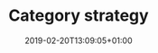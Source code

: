 ---
title: "Category strategy"
date: 2019-02-20T13:09:05+01:00
draft: false

header: "Template for category strategy"
description: "For those who is in need of a template with a clear, actionbased category strategy. Enter your email and recieve your free template"
formId: "317dfa16-c571-4995-9fcd-00fd4ef3ca03"
image: /images/infographics/document.svg
type: mal
hidden: true
downloadText: Download
thankyoupage: /en/thankyou/kategoristrategi-takk
---